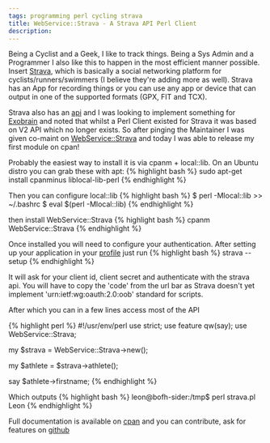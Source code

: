 ```yaml
---
tags: programming perl cycling strava
title: WebService::Strava - A Strava API Perl Client
description: 
---
```


Being a Cyclist and a Geek, I like to track things. Being a Sys Admin and a Programmer I also like this to happen in the most efficient manner possible. Insert [Strava](http://strava.com), which is basically a social networking platform for cyclists/runners/swimmers (I believe they're adding more as well). Strava has an App for recording things or you can use any app or device that can output in one of the supported formats (GPX, FIT and TCX).
<!--more-->

Strava also has an [api](http://strava.github.io) and I was looking to implement something for [Exobrain](https://metacpan.org/pod/Exobrain) and noted that whilst a Perl Client existed for Strava it was based on V2 API which no longer exists. So after pinging the Maintainer I was given co-maint on [WebService::Strava](https://metacpan.org/pod/WebService::Strava) and today I was able to release my first module on cpan!

Probably the easiest way to install it is via cpanm + local::lib. On an Ubuntu distro you can grab these with apt:
{% highlight bash %}
sudo apt-get install cpanminus liblocal-lib-perl
{% endhighlight %}

Then you can configure local::lib
{% highlight bash %}
$ perl -Mlocal::lib >> ~/.bashrc
$ eval $(perl -Mlocal::lib)
{% endhighlight %}

then install WebService::Strava
{% highlight bash %}
cpanm WebService::Strava
{% endhighlight %}

Once installed you will need to configure your authentication. After setting up your application in your [profile](https://www.strava.com/settings/api) just run
{% highlight bash %}
strava --setup
{% endhighlight %}

It will ask for your client id, client secret and authenticate with the strava api. You will have to copy the 'code' from the url bar as Strava doesn't yet implement 'urn:ietf:wg:oauth:2.0:oob' standard for scripts.

After which you can in a few lines access most of the API

{% highlight perl %}
#!/usr/env/perl
use strict;
use feature qw(say);
use WebService::Strava;

my $strava = WebService::Strava->new();

my $athlete = $strava->athlete();

say $athlete->firstname;
{% endhighlight %}

Which outputs
{% highlight bash %}
leon@bofh-sider:/tmp$ perl strava.pl 
Leon
{% endhighlight %}

Full documentation is available on [cpan](https://metacpan.org/pod/WebService::Strava) and you can contribute, ask for features on [github](https://github.com/techman83/WebService-Strava3)
